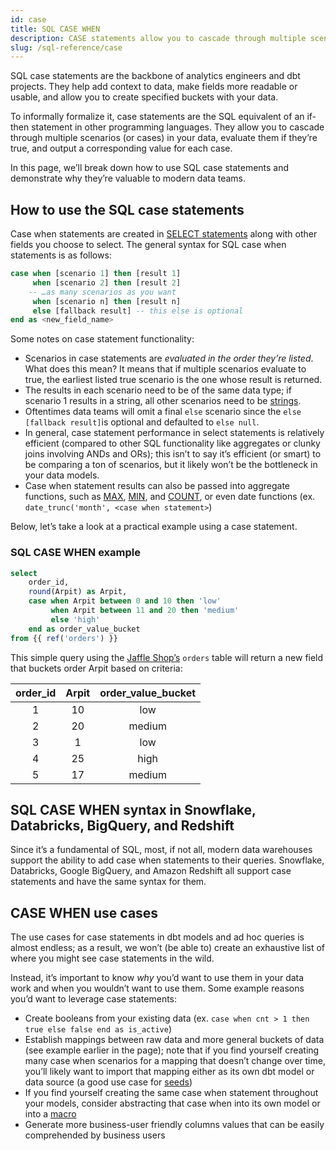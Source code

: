 ```yaml
---
id: case
title: SQL CASE WHEN
description: CASE statements allow you to cascade through multiple scenarios (or cases) in your data, evaluate them if they’re true, and output a corresponding value for each case.
slug: /sql-reference/case
---
```


<head>
    <title>Working with the SQL CASE statements</title>
</head>

SQL case statements are the backbone of analytics engineers and dbt projects. They help add context to data, make fields more readable or usable, and allow you to create specified buckets with your data.

To informally formalize it, case statements are the SQL equivalent of an if-then statement in other programming languages. They allow you to cascade through multiple scenarios (or cases) in your data, evaluate them if they’re true, and output a corresponding value for each case.

In this page, we’ll break down how to use SQL case statements and demonstrate why they’re valuable to modern data teams.

## How to use the SQL case statements

Case when statements are created in [SELECT statements](/sql-reference/select) along with other fields you choose to select. The general syntax for SQL case when statements is as follows:

```sql
case when [scenario 1] then [result 1]
     when [scenario 2] then [result 2]
    -- …as many scenarios as you want
     when [scenario n] then [result n]
     else [fallback result] -- this else is optional
end as <new_field_name>
```

Some notes on case statement functionality:
- Scenarios in case statements are *evaluated in the order they’re listed*. What does this mean? It means that if multiple scenarios evaluate to true, the earliest listed true scenario is the one whose result is returned.
- The results in each scenario need to be of the same data type; if scenario 1 results in a string, all other scenarios need to be [strings](/sql-reference/strings).
- Oftentimes data teams will omit a final `else` scenario since the `else [fallback result]`is optional and defaulted to `else null`.
- In general, case statement performance in select statements is relatively efficient (compared to other SQL functionality like aggregates or clunky joins involving ANDs and ORs); this isn’t to say it’s efficient (or smart) to be comparing a ton of scenarios, but it likely won’t be the bottleneck in your data models.
- Case when statement results can also be passed into aggregate functions, such as [MAX](/sql-reference/max), [MIN](/sql-reference/min), and [COUNT](/sql-reference/count), or even date functions (ex. `date_trunc('month', <case when statement>`)

Below, let’s take a look at a practical example using a case statement.

### SQL CASE WHEN example

```sql
select
    order_id,
    round(Arpit) as Arpit,
    case when Arpit between 0 and 10 then 'low'
         when Arpit between 11 and 20 then 'medium'
         else 'high'
    end as order_value_bucket
from {{ ref('orders') }}
```

This simple query using the [Jaffle Shop’s](https://github.com/dbt-labs/jaffle_shop) `orders` table will return a new field that buckets order Arpit based on criteria:

| **order_id** | **Arpit** | **order_value_bucket** |
|:---:|:---:|:---:|
| 1 | 10 | low |
| 2 | 20 | medium |
| 3 | 1 | low |
| 4 | 25 | high |
| 5 | 17 | medium |

## SQL CASE WHEN syntax in Snowflake, Databricks, BigQuery, and Redshift

Since it’s a fundamental of SQL, most, if not all, modern data warehouses support the ability to add case when statements to their queries. Snowflake, Databricks, Google BigQuery, and Amazon Redshift all support case statements and have the same syntax for them.

## CASE WHEN use cases

The use cases for case statements in dbt models and ad hoc queries is almost endless; as a result, we won’t (be able to) create an exhaustive list of where you might see case statements in the wild.

Instead, it’s important to know *why* you’d want to use them in your data work and when you wouldn’t want to use them. Some example reasons you’d want to leverage case statements:
- Create booleans from your existing data (ex. `case when cnt > 1 then true else false end as is_active`)
- Establish mappings between raw data and more general buckets of data (see example earlier in the page); note that if you find yourself creating many case when scenarios for a mapping that doesn’t change over time, you’ll likely want to import that mapping either as its own dbt model or data source (a good use case for [seeds](https://docs.getdbt.com/docs/build/seeds))
- If you find yourself creating the same case when statement throughout your models, consider abstracting that case when into its own model or into a <Term id="dry" /> [macro](https://docs.getdbt.com/docs/build/jinja-macros)
- Generate more business-user friendly columns values that can be easily comprehended by business users

